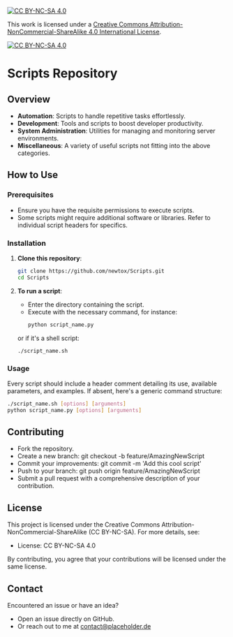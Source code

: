 [![CC BY-NC-SA 4.0][cc-by-nc-sa-shield]][cc-by-nc-sa]

This work is licensed under a
[Creative Commons Attribution-NonCommercial-ShareAlike 4.0 International License][cc-by-nc-sa].

[![CC BY-NC-SA 4.0][cc-by-nc-sa-image]][cc-by-nc-sa]

[cc-by-nc-sa]: http://creativecommons.org/licenses/by-nc-sa/4.0/
[cc-by-nc-sa-image]: https://licensebuttons.net/l/by-nc-sa/4.0/88x31.png
[cc-by-nc-sa-shield]: https://img.shields.io/badge/License-CC%20BY--NC--SA%204.0-lightgrey.svg

# Scripts Repository

## Overview

- **Automation**: Scripts to handle repetitive tasks effortlessly.
- **Development**: Tools and scripts to boost developer productivity.
- **System Administration**: Utilities for managing and monitoring server environments.
- **Miscellaneous**: A variety of useful scripts not fitting into the above categories.

## How to Use

### Prerequisites

- Ensure you have the requisite permissions to execute scripts.
- Some scripts might require additional software or libraries. Refer to individual script headers for specifics.

### Installation

1. **Clone this repository**:
   ```bash
   git clone https://github.com/newtox/Scripts.git
   cd Scripts
   ```

2. **To run a script**:
   - Enter the directory containing the script.
   - Execute with the necessary command, for instance:
     ```bash
     python script_name.py
     ```
   or if it's a shell script:
     ```
     ./script_name.sh
     ```

### Usage

Every script should include a header comment detailing its use, available parameters, and examples. If absent, here's a generic command structure:

```bash
./script_name.sh [options] [arguments]
python script_name.py [options] [arguments]
```

## Contributing

- Fork the repository.
- Create a new branch: git checkout -b feature/AmazingNewScript
- Commit your improvements: git commit -m 'Add this cool script'
- Push to your branch: git push origin feature/AmazingNewScript
- Submit a pull request with a comprehensive description of your contribution.

## License

This project is licensed under the Creative Commons Attribution-NonCommercial-ShareAlike (CC BY-NC-SA). For more details, see:

- License: CC BY-NC-SA 4.0

By contributing, you agree that your contributions will be licensed under the same license.

## Contact

Encountered an issue or have an idea?

- Open an issue directly on GitHub.
- Or reach out to me at [contact@placeholder.de](mailto:contact@placeholder.de)